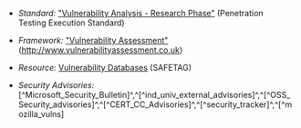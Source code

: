   * *Standard:* ["Vulnerability Analysis -  Research Phase"](http://www.pentest-standard.org/index.php/Vulnerability_Analysis#Research) (Penetration Testing Execution Standard)
  
  * *Framework:* ["Vulnerability Assessment"](http://www.vulnerabilityassessment.co.uk/Penetration%20Test.html#FMFreemind_Link_1513945467FM) (http://www.vulnerabilityassessment.co.uk)

  * *Resource:* [Vulnerability Databases](#vulnerability-databases) (SAFETAG)

  * *Security Advisories:* [^Microsoft_Security_Bulletin]^,^[^ind_univ_external_advisories]^,^[^OSS_Security_advisories]^,^[^CERT_CC_Advisories]^,^[^security_tracker]^,^[^mozilla_vulns]
